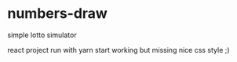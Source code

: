 # numbers-draw
simple lotto simulator

react project run with yarn start
working but missing nice css style ;)
